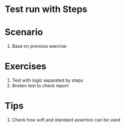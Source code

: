 # Test run with Steps

# Scenario

1. Base on previous exercise

# Exercises

1. Test with logic separated by steps
2. Broken test to check report

# Tips

1. Check how soft and standard assertion can be used
